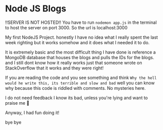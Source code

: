 # Node JS Blogs
!!SERVER IS NOT HOSTED!! 
You have to run `nodemon app.js` in the terminal to host the server on port 3000. So the url is localhost:3000

My first NodeJS Project. honestly I have no idea what I really spent the last week righting but it works somehow and it does what I needed it to do.

It is extremely basic and the most difficult thing I have done is reference a MongoDB database that houses the blogs and pulls the IDs for the blogs.
  and I still dont know how it really works just that someone wrote on StackOverflow that it works and they were right!
  
If you are reading the code and you see something and think `Why the hell would he write this, its terrible and slow and bad` well you can know why because this code is riddled  with comments. No mysteries here.

I do not need feedback I know its bad, unless you're lying and want to praise me 🙂

Anyway, I had fun doing it!

bye bye
 
